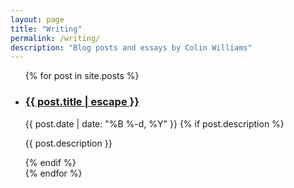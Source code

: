 ```yaml
---
layout: page
title: "Writing"
permalink: /writing/
description: "Blog posts and essays by Colin Williams"
---
```


<ul class="post-list">
  {% for post in site.posts %}
    <li>
      <h3>
        <a href="{{ post.url | relative_url }}">{{ post.title | escape }}</a>
      </h3>
      <span class="post-meta">{{ post.date | date: "%B %-d, %Y" }}</span>
      {% if post.description %}
        <p>{{ post.description }}</p>
      {% endif %}
    </li>
  {% endfor %}
</ul>